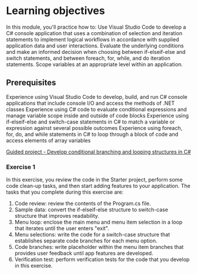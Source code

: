 
# Learning objectives

In this module, you'll practice how to:
Use Visual Studio Code to develop a C# console application that uses a combination of selection and iteration statements to implement logical workflows in accordance with supplied application data and user interactions.
Evaluate the underlying conditions and make an informed decision when choosing between if-elseif-else and switch statements, and between foreach, for, while, and do iteration statements.
Scope variables at an appropriate level within an application.

## Prerequisites

Experience using Visual Studio Code to develop, build, and run C# console applications that include console I/O and access the methods of .NET classes
Experience using C# code to evaluate conditional expressions and manage variable scope inside and outside of code blocks
Experience using if-elseif-else and switch-case statements in C# to match a variable or expression against several possible outcomes
Experience using foreach, for, do, and while statements in C# to loop through a block of code and access elements of array variables

[Guided project - Develop conditional branching and looping structures in C#](https://learn.microsoft.com/en-us/training/modules/guided-project-develop-conditional-branching-looping/2-prepare)

### Exercise 1

In this exercise, you review the code in the Starter project, perform some code clean-up tasks, and then start adding features to your application. The tasks that you complete during this exercise are:

1. Code review: review the contents of the Program.cs file.
2. Sample data: convert the if-elseif-else structure to switch-case structure that improves readability.
3. Menu loop: enclose the main menu and menu item selection in a loop that iterates until the user enters "exit".
4. Menu selections: write the code for a switch-case structure that establishes separate code branches for each menu option.
5. Code branches: write placeholder within the menu item branches that provides user feedback until app features are developed.
6. Verification test: perform verification tests for the code that you develop in this exercise.

